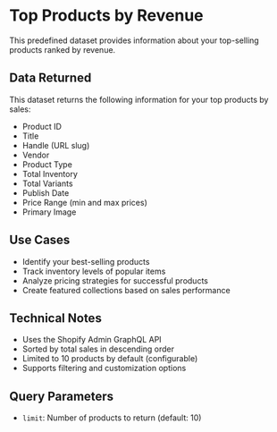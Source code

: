 
# Top Products by Revenue

This predefined dataset provides information about your top-selling products ranked by revenue.

## Data Returned

This dataset returns the following information for your top products by sales:

- Product ID
- Title
- Handle (URL slug)
- Vendor
- Product Type
- Total Inventory
- Total Variants
- Publish Date
- Price Range (min and max prices)
- Primary Image

## Use Cases

- Identify your best-selling products
- Track inventory levels of popular items
- Analyze pricing strategies for successful products
- Create featured collections based on sales performance

## Technical Notes

- Uses the Shopify Admin GraphQL API
- Sorted by total sales in descending order
- Limited to 10 products by default (configurable)
- Supports filtering and customization options

## Query Parameters

- `limit`: Number of products to return (default: 10)
